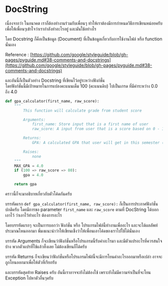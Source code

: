 # DocString

เนื่องจากว่า ในอนาคต เราก็ต้องทำงานร่วมกับเพื่อนๆ ทำให้เราต้องมีการกำหนดวิธีการเขียนหน่อยครับ เพื่อให้เพื่อนๆเข้าใจว่าเรากำลังทำอะไรอยู่ และมันใช้อย่างไร

โดย Docstring ก็คือเป็นข้อมูล (Document) ที่เป็นข้อมูลเกี่ยวกับการใช้งานไฟล์ หรือ function นั่นเอง

Reference : [https://github.com/google/styleguide/blob/gh-pages/pyguide.md#38-comments-and-docstrings](https://github.com/google/styleguide/blob/gh-pages/pyguide.md#38-comments-and-docstrings)

และอันนี้ก็เป็นตัวอย่าง Docstring ที่เขียนไว้อยู่ระหว่างฟังก์ชั่น<br>
โดยฟังก์ชั่นนี้มีเป้าหมายในการแปลงคะแนนเต็ม 100 (คะแนนดิบ) ไปเป็นเกรด ที่มีค่าระหว่าง 0.0 ถึง 4.0

```python
def gpa_calculator(first_name, raw_score):
    """
        This function will calculate grade from student score

        Arguments:
            first_name: Store input that is a first name of user
            raw_score: A input from user that is a score based on 0 - 100 scale

        Returns:
            GPA: A calculated GPA that user will get in this semester (in 0.0 - 4.0 scale with 0.5 increments)

        Raises:
            none
    """
    MAX_GPA = 4.0
    if (100 => raw_score => 80):
        gpa = 4.0

    return gpa
```

คราวนี้ก็จะมาอธิบายเกี่ยวกับตัวโค้ดกันครับ

บรรทัดแรก `def gpa_calculator(first_name, raw_score):` ก็เป็นการประกาศฟังก์ชั่น ปกติครับ โดยมีการขอ parameter `first_name` และ `raw_score` ตามที่ DocString ได้บอกเอาไว้ ว่าเอาไว้ทำอะไร ต้องการอะไร

โดยบรรทัดแรกๆ จะเป็นการบอกว่า ฟังก์ชั่น หรือ โปรแกรมไฟล์นี้ทำงานเพื่ออะไร และจะได้ผลลัพท์ประมาณไหนออกมา พี่มงแนะนำว่าให้เขียนเชืงว่าให้เพื่อนเอาโค้ดของเราไปใช้ได้นั่นเอง

บรรทัด Arguments ก็จะเขียนว่าฟังก์ชั่นหรือโปรแกรมนี้รับค่าอะไรมา และมีตัวแปรอะไรที่ควรสนใจบ้าง พวกตัวแปรที่ใช้แล้วที้งเลย ไม่ต้องเขียนก็ได้ครับ

บรรทัด Returns ก็จะเขียนว่าฟังก์ชั่นหรือโปรแกรมไฟล์นี้จะมีการโยนค่าอะไรออกมาหรือเปล่า อาจจะถูกโยนออกมาเพื่อให้ตัวที่เรียกรับ

และบรรทัดสุดท้าย Raises ครับ อันนี้เราอาจจะยังไม่ต้องใช้ เพราะยังไม่มีความจำเป็นที่จะโยน Exception ไปหาตัวอื่นๆครับ